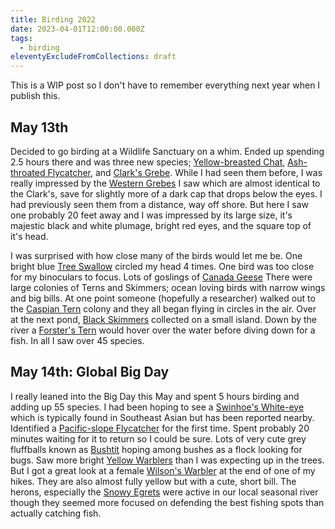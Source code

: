 ```yaml
---
title: Birding 2022
date: 2023-04-01T12:00:00.000Z
tags:
  - birding
eleventyExcludeFromCollections: draft
---
```

This is a WIP post so I don't have to remember everything next year when I publish this.

## May 13th
Decided to go birding at a Wildlife Sanctuary on a whim. Ended up spending 2.5 hours there and was three new species; [Yellow-breasted Chat](https://ebird.org/species/yebcha), [Ash-throated Flycatcher](https://ebird.org/species/astfly/), and [Clark's Grebe](https://ebird.org/species/clagre/). While I had seen them before, I was really impressed by the [Western Grebes]() I saw which are almost identical to the Clark's, save for slightly more of a dark cap that drops below the eyes. I had previously seen them from a distance, way off shore. But here I saw one probably 20 feet away and I was impressed by its large size, it's majestic black and white plumage, bright red eyes, and the square top of it's head.

I was surprised with how close many of the birds would let me be. One bright blue [Tree Swallow](https://ebird.org/species/treswa/) circled my head 4 times. One bird was too close for my binoculars to focus. Lots of goslings of [Canada Geese](https://ebird.org/species/cangoo)
There were large colonies of Terns and Skimmers; ocean loving birds with narrow wings and big bills. At one point someone (hopefully a researcher) walked out to the [Caspian Tern](https://ebird.org/species/caster1) colony and they all began flying in circles in the air. Over at the next pond, [Black Skimmers](https://ebird.org/species/blkski) collected on a small island. Down by the river a [Forster's Tern](https://ebird.org/species/forter) would hover over the water before diving down for a fish.
In all I saw over 45 species.

## May 14th: Global Big Day
I really leaned into the Big Day this May and spent 5 hours birding and adding up 55 species. I had been hoping to see a [Swinhoe's White-eye](https://ebird.org/species/swiwhe1/) which is typically found in Southeast Asian but has been reported nearby. Identified a [Pacific-slope Flycatcher](https://ebird.org/species/pasfly) for the first time. Spent probably 20 minutes waiting for it to return so I could be sure. Lots of very cute grey fluffballs known as [Bushtit](https://ebird.org/species/bushti) hoping among bushes as a flock looking for bugs. Saw more bright [Yellow Warblers](https://ebird.org/species/yelwar) than I was expecting up in the trees. But I got a great look at a female [Wilson's Warbler](https://ebird.org/species/wlswar) at the end of one of my hikes. They are also almost fully yellow but with a cute, short bill. The herons, especially the [Snowy Egrets](https://ebird.org/species/snoegr) were active in our local seasonal river though they seemed more focused on defending the best fishing spots than actually catching fish.